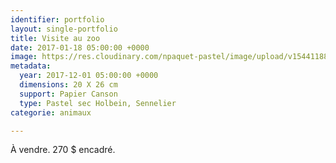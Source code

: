 ```yaml
---
identifier: portfolio
layout: single-portfolio
title: Visite au zoo
date: 2017-01-18 05:00:00 +0000
image: https://res.cloudinary.com/npaquet-pastel/image/upload/v1544118851/DSC01010-2-3.jpg
metadata:
  year: 2017-12-01 05:00:00 +0000
  dimensions: 20 X 26 cm
  support: Papier Canson
  type: Pastel sec Holbein, Sennelier
categorie: animaux

---
```

À vendre. 270 $ encadré.